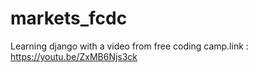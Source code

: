 # markets_fcdc
Learning django with a video from free coding camp.link : https://youtu.be/ZxMB6Njs3ck
